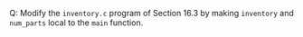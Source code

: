 Q: Modify the `inventory.c` program of Section 16.3 by making `inventory` and
`num_parts` local to the `main` function.
